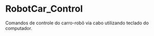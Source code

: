 RobotCar_Control
================
Comandos de controle do carro-robô via cabo utilizando teclado do computador.
